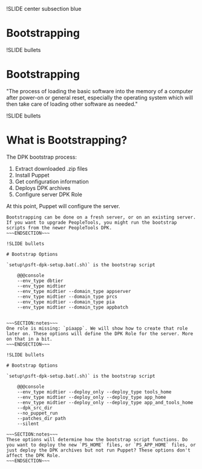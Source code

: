!SLIDE center subsection blue

# Bootstrapping

!SLIDE bullets

# Bootstrapping

"The process of loading the basic software into the memory of a computer after power-on or general reset, especially the operating system which will then take care of loading other software as needed."

!SLIDE bullets

# What is Bootstrapping?

The DPK bootstrap process:

1. Extract downloaded .zip files
1. Install Puppet
1. Get configuration information
1. Deploys DPK archives
1. Configure server DPK Role

At this point, Puppet will configure the server.

~~~SECTION:notes~~~
Bootstrapping can be done on a fresh server, or on an existing server. If you want to upgrade PeopleTools, you might run the bootstrap scripts from the newer PeopleTools DPK.
~~~ENDSECTION~~~

!SLIDE bullets

# Bootstrap Options

`setup\psft-dpk-setup.bat(.sh)` is the bootstrap script

    @@@console
    --env_type dbtier
    --env_type midtier
    --env_type midtier --domain_type appserver
    --env_type midtier --domain_type prcs
    --env_type midtier --domain_type pia
    --env_type midtier --domain_type appbatch


~~~SECTION:notes~~~
One role is missing: `piaapp`. We will show how to create that role later on. These options will define the DPK Role for the server. More on that in a bit.
~~~ENDSECTION~~~

!SLIDE bullets

# Bootstrap Options

`setup\psft-dpk-setup.bat(.sh)` is the bootstrap script

    @@@console
    --env_type midtier --deploy_only --deploy_type tools_home
    --env_type midtier --deploy_only --deploy_type app_home
    --env_type midtier --deploy_only --deploy_type app_and_tools_home
    --dpk_src_dir
    --no_puppet_run
    --patches_dir path
    --silent

~~~SECTION:notes~~~
These options will determine how the bootstrap script functions. Do you want to deploy the new `PS_HOME` files, or `PS_APP_HOME` files, or just deploy the DPK archives but not run Puppet? These options don't affect the DPK Role.
~~~ENDSECTION~~~